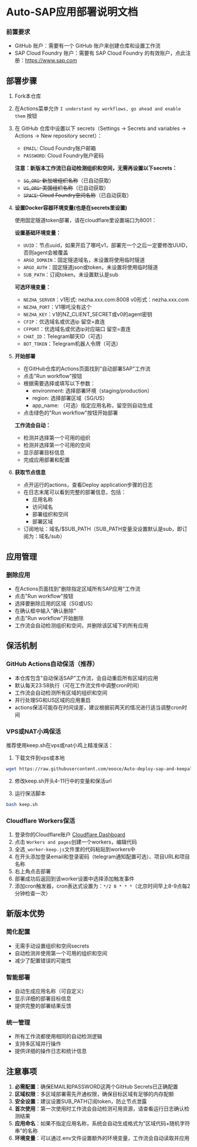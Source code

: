 # Auto-SAP应用部署说明文档

### 前置要求
* GitHub 账户：需要有一个 GitHub 账户来创建仓库和设置工作流
* SAP Cloud Foundry 账户：需要有 SAP Cloud Foundry 的有效账户，点此注册：https://www.sap.com

## 部署步骤

1. Fork本仓库

2. 在Actions菜单允许 `I understand my workflows, go ahead and enable them` 按钮

3. 在 GitHub 仓库中设置以下 secrets（Settings → Secrets and variables → Actions → New repository secret）：
   - `EMAIL`: Cloud Foundry账户邮箱
   - `PASSWORD`: Cloud Foundry账户密码
   
   **注意：新版本工作流已自动检测组织和空间，无需再设置以下secrets：**
   - ~~`SG_ORG`: 新加坡组织名称~~（已自动获取）
   - ~~`US_ORG`: 美国组织名称~~（已自动获取）
   - ~~`SPACE`: Cloud Foundry空间名称~~（已自动获取）

4. **设置Docker容器环境变量(也是在secrets里设置)**
   
   使用固定隧道token部署，请在cloudflare里设置端口为8001：
   
   **设置基础环境变量：**
   - `UUID`：节点uuid，如果开启了哪吒v1，部署完一个之后一定要修改UUID，否则agent会被覆盖
   - `ARGO_DOMAIN`：固定隧道域名，未设置将使用临时隧道
   - `ARGO_AUTH`：固定隧道json或token，未设置将使用临时隧道
   - `SUB_PATH`：订阅token，未设置默认是sub
   
   **可选环境变量：**
   - `NEZHA_SERVER`：v1形式: nezha.xxx.com:8008  v0形式：nezha.xxx.com
   - `NEZHA_PORT`：V1哪吒没有这个
   - `NEZHA_KEY`：v1的NZ_CLIENT_SECRET或v0的agent密钥
   - `CFIP`：优选域名或优选ip 留空=直连
   - `CFPORT`：优选域名或优选ip对应端口 留空=直连
   - `CHAT_ID`：Telegram聊天ID（可选）
   - `BOT_TOKEN`：Telegram机器人令牌（可选）
  
5. **开始部署**
   * 在GitHub仓库的Actions页面找到"自动部署SAP"工作流
   * 点击"Run workflow"按钮
   * 根据需要选择或填写以下参数：
     - environment: 选择部署环境（staging/production）
     - region: 选择部署区域（SG/US）
     - app_name: （可选）指定应用名称，留空则自动生成
   * 点击绿色的"Run workflow"按钮开始部署
   
   **工作流会自动：**
   - 检测并选择第一个可用的组织
   - 检测并选择第一个可用的空间
   - 显示部署目标信息
   - 完成应用部署和配置

6. **获取节点信息**
   * 点开运行的actions，查看Deploy application步骤的日志
   * 在日志末尾可以看到完整的部署信息，包括：
     - 应用名称
     - 访问域名
     - 部署组织和空间
     - 部署区域
   * 订阅地址：域名/$SUB_PATH（SUB_PATH变量没设置默认是sub，即订阅为：域名/sub）

## 应用管理

### 删除应用
* 在Actions页面找到"删除指定区域所有SAP应用"工作流
* 点击"Run workflow"按钮
* 选择要删除应用的区域（SG或US）
* 在确认框中输入"确认删除"
* 点击"Run workflow"开始删除
* 工作流会自动检测组织和空间，并删除该区域下的所有应用

## 保活机制

### GitHub Actions自动保活（推荐）
* 本仓库包含"自动保活SAP"工作流，会自动重启所有区域的应用
* 默认每天23:58执行（可在工作流文件中调整cron时间）
* 工作流会自动检测所有区域的组织和空间
* 并行处理SG和US区域的应用重启
* actions保活可能存在时间误差，建议根据前两天的情况进行适当调整cron时间

### VPS或NAT小鸡保活
推荐使用keep.sh在vps或nat小鸡上精准保活：

1. 下载文件到vps或本地
```bash
wget https://raw.githubusercontent.com/eooce/Auto-deploy-sap-and-keepalive/refs/heads/main/keep.sh && chmod +x keep.sh
```

2. 修改keep.sh开头4-11行中的变量和保活url

3. 运行保活脚本
```bash
bash keep.sh
```

### Cloudflare Workers保活
1. 登录你的Cloudflare账户 [Cloudflare Dashboard](https://dash.cloudflare.com)
2. 点击 `Workers and pages`创建一个workers，编辑代码
3. 全选`_worker-keep.js`文件里的代码粘贴到workers中
4. 在开头添加登录email和登录密码（telegram通知配置可选）、项目URL和项目名称
5. 右上角点击部署
6. 部署成功后返回到该worker设置中选择添加触发事件
7. 添加cron触发器，cron表达式设置为：`*/2 0 * * *`（北京时间早上8-9点每2分钟检查一次）

## 新版本优势

### 简化配置
- 无需手动设置组织和空间secrets
- 自动检测并使用第一个可用的组织和空间
- 减少了配置错误的可能性

### 智能部署
- 自动生成应用名称（可自定义）
- 显示详细的部署目标信息
- 提供完整的部署结果反馈

### 统一管理
- 所有工作流都使用相同的自动检测逻辑
- 支持多区域并行操作
- 提供详细的操作日志和统计信息

## 注意事项

1. **必需配置**：确保EMAIL和PASSWORD这两个GitHub Secrets已正确配置
2. **区域权限**：多区域部署需先开通权限，确保目标区域有足够的内存配额
3. **安全设置**：建议设置SUB_PATH订阅token，防止节点泄露
4. **首次使用**：第一次使用时工作流会自动检测可用资源，请查看运行日志确认检测结果
5. **应用命名**：如果不指定应用名称，系统会自动生成格式为"区域代码+随机字符串"的名称
6. **环境变量**：可以通过.env文件设置额外的环境变量，工作流会自动读取并应用
